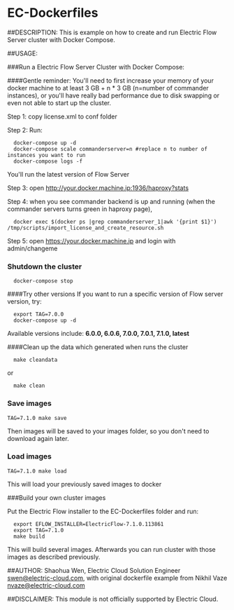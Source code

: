 # EC-Dockerfiles
##DESCRIPTION:
This is example on how to create and run Electric Flow Server cluster with Docker Compose.

##USAGE:

###Run a Electric Flow Server Cluster with Docker Compose:

####Gentle reminder: You'll need to first increase your memory of your docker machine to at least 3 GB + n * 3 GB (n=number of commander instances), or you'll have really bad performance due to disk swapping or even not able to start up the cluster.

Step 1: copy license.xml to conf folder

Step 2: Run:

```
  docker-compose up -d
  docker-compose scale commanderserver=n #replace n to number of instances you want to run
  docker-compose logs -f
```
You'll run the latest version of Flow Server

Step 3: open http://your.docker.machine.ip:1936/haproxy?stats

Step 4: when you see commander backend is up and running (when the commander servers turns green in haproxy page), 
```
  docker exec $(docker ps |grep commanderserver_1|awk '{print $1}')   /tmp/scripts/import_license_and_create_resource.sh
```

Step 5: open https://your.docker.machine.ip and login with admin/changeme

### Shutdown the cluster
```
  docker-compose stop
```

####Try other versions
If you want to run a specific version of Flow server version, try:
```
  export TAG=7.0.0
  docker-compose up -d
```
Available versions include: **6.0.0, 6.0.6, 7.0.0, 7.0.1, 7.1.0, latest**

####Clean up the data which generated when runs the cluster
```
  make cleandata 
```
or
```
  make clean
```

### Save images

```TAG=7.1.0 make save```

Then images will be saved to your images folder, so  you don't need to download again later.

### Load images 

```TAG=7.1.0 make load```

This will load your previously saved images to docker

###Build your own cluster images

Put the Electric Flow installer to the EC-Dockerfiles folder and run:

```
  export EFLOW_INSTALLER=ElectricFlow-7.1.0.113861
  export TAG=7.1.0
  make build
```

This will build several images.
Afterwards you can run cluster with those images as described previously.


##AUTHOR:
Shaohua Wen, Electric Cloud Solution Engineer swen@electric-cloud.com, with original dockerfile example from Nikhil Vaze <nvaze@electric-cloud.com>


##DISCLAIMER:
This module is not officially supported by Electric Cloud.
